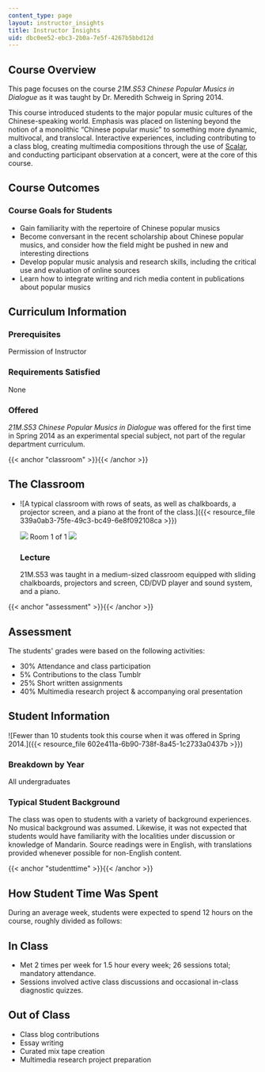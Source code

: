 ```yaml
---
content_type: page
layout: instructor_insights
title: Instructor Insights
uid: dbc0ee52-ebc3-2b0a-7e5f-4267b5bbd12d
---
```


Course Overview
---------------

This page focuses on the course _21M.S53 Chinese Popular Musics in Dialogue_ as it was taught by Dr. Meredith Schweig in Spring 2014.

This course introduced students to the major popular music cultures of the Chinese-speaking world. Emphasis was placed on listening beyond the notion of a monolithic “Chinese popular music” to something more dynamic, multivocal, and translocal. Interactive experiences, including contributing to a class blog, creating multimedia compositions through the use of [Scalar](http://scalar.usc.edu/scalar/), and conducting participant observation at a concert, were at the core of this course.

Course Outcomes
---------------

### Course Goals for Students

*   Gain familiarity with the repertoire of Chinese popular musics
*   Become conversant in the recent scholarship about Chinese popular musics, and consider how the field might be pushed in new and interesting directions
*   Develop popular music analysis and research skills, including the critical use and evaluation of online sources
*   Learn how to integrate writing and rich media content in publications about popular musics

Curriculum Information
----------------------

### Prerequisites

Permission of Instructor

### Requirements Satisfied

None

### Offered

_21M.S53 Chinese Popular Musics in Dialogue_ was offered for the first time in Spring 2014 as an experimental special subject, not part of the regular department curriculum.

{{< anchor "classroom" >}}{{< /anchor >}}

The Classroom
-------------

*   ![A typical classroom with rows of seats, as well as chalkboards, a projector screen, and a piano at the front of the class.]({{< resource_file 339a0ab3-75fe-49c3-bc49-6e8f092108ca >}})
    
    ![](/images/educator/classroom_prev_dim.png) Room 1 of 1 ![](/images/educator/classroom_next_dim.png)
    
    ### Lecture
    
    21M.S53 was taught in a medium-sized classroom equipped with sliding chalkboards, projectors and screen, CD/DVD player and sound system, and a piano.
    

{{< anchor "assessment" >}}{{< /anchor >}}

Assessment
----------

The students' grades were based on the following activities:

- 30% Attendance and class participation
- 5% Contributions to the class Tumblr
- 25% Short written assignments
- 40% Multimedia research project & accompanying oral presentation

Student Information
-------------------

![Fewer than 10 students took this course when it was offered in Spring 2014.]({{< resource_file 602e411a-6b90-738f-8a45-1c2733a0437b >}})

### Breakdown by Year

All undergraduates

### Typical Student Background

The class was open to students with a variety of background experiences. No musical background was assumed. Likewise, it was not expected that students would have familiarity with the localities under discussion or knowledge of Mandarin. Source readings were in English, with translations provided whenever possible for non-English content. 

{{< anchor "studenttime" >}}{{< /anchor >}}

How Student Time Was Spent
--------------------------

During an average week, students were expected to spend 12 hours on the course, roughly divided as follows:

In Class
--------

*   Met 2 times per week for 1.5 hour every week; 26 sessions total; mandatory attendance.
*   Sessions involved active class discussions and occasional in-class diagnostic quizzes.

Out of Class
------------

*   Class blog contributions
*   Essay writing
*   Curated mix tape creation
*   Multimedia research project preparation